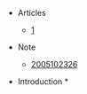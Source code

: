 * Articles
  * [1](Articles/home.md)

* Note
    * [2005102326](Note/2005102326.md)

* Introduction
  * 
    
